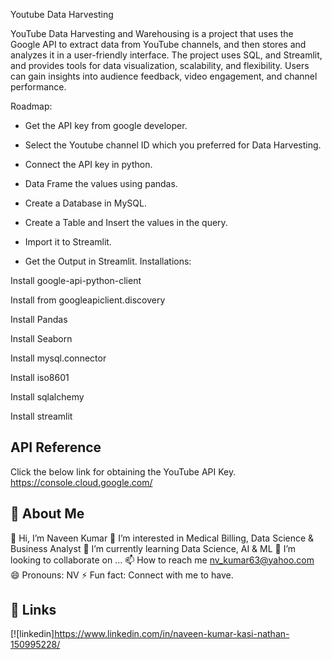
Youtube Data Harvesting

YouTube Data Harvesting and Warehousing is a project that uses the Google API to extract data from YouTube channels, and then stores and analyzes it in a user-friendly interface. The project uses SQL, and Streamlit, and provides tools for data visualization, scalability, and flexibility. Users can gain insights into audience feedback, video engagement, and channel performance. 

Roadmap:

* Get the API key from google developer.

* Select the Youtube channel ID which you preferred for Data Harvesting. 

* Connect the API key in python. 

* Data Frame the values using pandas. 

* Create a Database in MySQL.

* Create a Table and Insert the values in the query. 

* Import it to Streamlit.

* Get the Output in Streamlit. 
Installations:

Install google-api-python-client

Install from googleapiclient.discovery

Install Pandas

Install Seaborn

Install mysql.connector

Install iso8601

Install sqlalchemy

Install streamlit 
## API Reference

Click the below link for obtaining the YouTube API Key.
https://console.cloud.google.com/ 




## 🚀 About Me

👋 Hi, I’m Naveen Kumar
👀 I’m interested in Medical Billing, Data Science & Business Analyst
🌱 I’m currently learning Data Science, AI & ML
💞️ I’m looking to collaborate on ...
📫 How to reach me nv_kumar63@yahoo.com
😄 Pronouns: NV
⚡ Fun fact: Connect with me to have.

## 🔗 Links
[![linkedin]https://www.linkedin.com/in/naveen-kumar-kasi-nathan-150995228/

